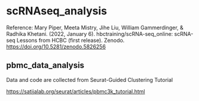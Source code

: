# scRNAseq_analysis


Reference: 
Mary Piper, Meeta Mistry, Jihe Liu, William Gammerdinger, & Radhika Khetani. (2022, January 6). hbctraining/scRNA-seq_online: scRNA-seq Lessons from HCBC (first release). Zenodo. https://doi.org/10.5281/zenodo.5826256



## pbmc_data_analysis

Data and code are collected from Seurat-Guided Clustering Tutorial

https://satijalab.org/seurat/articles/pbmc3k_tutorial.html

